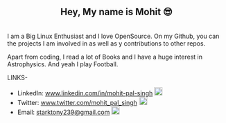 <div align="center"><h2>Hey, My name is Mohit 😎</h2></div>
<br>
I am a Big Linux Enthusiast and I love OpenSource. On my Github, you can the projects I am involved in as well as y contributions to other repos.

Apart from coding, I read a lot of Books and I have a huge interest in Astrophysics. And yeah I play Football.

LINKS-
  - LinkedIn: www.linkedin.com/in/mohit-pal-singh  <img alt="Mohit's LinkedIn" width="19px" src="https://github.com/mohitpalsingh/mohitpalsingh/tree/master/assets/linkedin.svg" />
  - Twitter: www.twitter.com/mohit_pal_singh  <img alt="Mohit's Twitter" width="19px" src="www.github.com/mohitpalsingh/mohitpalsingh/tree/master/assets/twitter.svg" />
  - Email: starktony239@gmail.com  <img alt="Mohit's Mail" width="19px" src="www.github.com/mohitpalsingh/mohitpalsingh/tree-save/master/assets/email.svg" />
